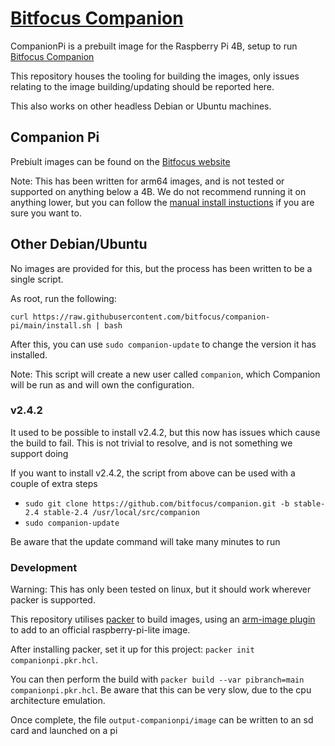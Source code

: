 # [Bitfocus Companion](https://bitfocus.io/companion)

CompanionPi is a prebuilt image for the Raspberry Pi 4B, setup to run [Bitfocus Companion](https://github.com/bitfocus/companion)

This repository houses the tooling for building the images, only issues relating to the image building/updating should be reported here.

This also works on other headless Debian or Ubuntu machines.

## Companion Pi

Prebiult images can be found on the [Bitfocus website](https://bitfocus.io/companion)

Note: This has been written for arm64 images, and is not tested or supported on anything below a 4B. We do not recommend running it on anything lower, but you can follow the [manual install instuctions](https://github.com/bitfocus/companion/wiki/Installation) if you are sure you want to.

## Other Debian/Ubuntu

No images are provided for this, but the process has been written to be a single script.

As root, run the following:

```
curl https://raw.githubusercontent.com/bitfocus/companion-pi/main/install.sh | bash
```

After this, you can use `sudo companion-update` to change the version it has installed.

Note: This script will create a new user called `companion`, which Companion will be run as and will own the configuration.

### v2.4.2

It used to be possible to install v2.4.2, but this now has issues which cause the build to fail. This is not trivial to resolve, and is not something we support doing

If you want to install v2.4.2, the script from above can be used with a couple of extra steps

- `sudo git clone https://github.com/bitfocus/companion.git -b stable-2.4 stable-2.4 /usr/local/src/companion`
- `sudo companion-update`

Be aware that the update command will take many minutes to run

### Development

Warning: This has only been tested on linux, but it should work wherever packer is supported.

This repository utilises [packer](https://www.packer.io/) to build images, using an [arm-image plugin](https://github.com/solo-io/packer-plugin-arm-image) to add to an official raspberry-pi-lite image.

After installing packer, set it up for this project: `packer init companionpi.pkr.hcl`.

You can then perform the build with `packer build --var pibranch=main companionpi.pkr.hcl`. Be aware that this can be very slow, due to the cpu architecture emulation.

Once complete, the file `output-companionpi/image` can be written to an sd card and launched on a pi
